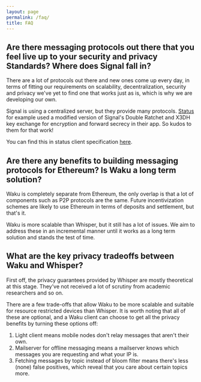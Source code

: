 ```yaml
---
layout: page
permalink: /faq/
title: FAQ
---
```


## Are there messaging protocols out there that you feel live up to your security and privacy Standards? Where does Signal fall in?

There are a lot of protocols out there and new ones come up every day, in terms of fitting our requirements on 
scalability, decentralization, security and privacy we've yet to find one that works just as is, which is why we are 
developing our own.

Signal is using a centralized server, but they provide many protocols. [Status](https://status.im) for example used a modified version of 
Signal's Double Ratchet and X3DH key exchange for encryption and forward secrecy in their app. 
So kudos to them for that work!

You can find this in status client specification [here](https://status-im.github.io/specs/status-secure-transport-spec).

## Are there any benefits to building messaging protocols for Ethereum? Is Waku a long term solution?

Waku is completely separate from Ethereum, the only overlap is that a lot of components such as P2P protocols are the 
same. Future incentivization schemes are likely to use Ethereum in terms of deposits and settlement, but that's it.

Waku is more scalable than Whisper, but it still has a lot of issues. We aim to address these in an incremental manner 
until it works as a long term solution and stands the test of time.

## What are the key privacy tradeoffs between Waku and Whisper?

First off, the privacy guarantees provided by Whisper are mostly theoretical at this stage. They've not received a lot 
of scrutiny from academic researchers and so on.

There are a few trade-offs that allow Waku to be more scalable and suitable for resource restricted devices than Whisper. 
It is worth noting that all of these are optional, and a Waku client can choose to get all the privacy benefits by turning these options off:

1. Light client means mobile nodes don't relay messages that aren't their own. 
2. Mailserver for offline messaging means a mailserver knows which messages you are requesting and what your IP is.
3. Fetching messages by topic instead of bloom filter means there's less (none) false positives, which reveal that you care about certain topics more.
